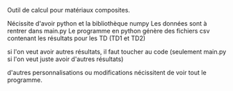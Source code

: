 Outil de calcul pour matériaux composites.

Nécissite d'avoir python et la bibliothèque numpy
Les données sont à rentrer dans main.py
Le programme en python génère des fichiers csv contenant les résultats pour les TD (TD1 et TD2)

si l'on veut avoir autres résultats, il faut toucher au code (seulement main.py si l'on veut juste avoir d'autres résultats)

d'autres personnalisations ou modifications nécissitent de voir tout le programme.